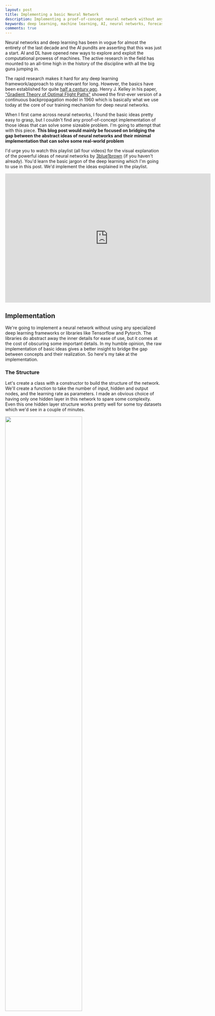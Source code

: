```yaml
---
layout: post
title: Implementing a basic Neural Network
description: Implementing a proof-of-concept neural network without any specialized library.
keywords: deep learning, machine learning, AI, neural networks, forecasting, Pytorch, python 
comments: true
---
```


Neural networks and deep learning has been in vogue for almost the entirety of the last decade and the AI pundits are asserting that this was just a start. AI and DL have opened new ways to explore and exploit the computational prowess of machines. The active research in the field has mounted to an all-time high in the history of the discipline with all the big guns jumping in. 

The rapid research makes it hard for any deep learning framework/approach to stay relevant for long. However, the basics have been established for quite [half a century ago](https://machinelearningknowledge.ai/brief-history-of-deep-learning). Henry J. Kelley in his paper, ["Gradient Theory of Optimal Flight Paths"](https://arc.aiaa.org/doi/abs/10.2514/8.5282) showed the first-ever version of a continuous backpropagation model in 1960 which is basically what we use today at the core of our training mechanism for deep neural networks. 

When I first came across neural networks, I found the basic ideas pretty easy to grasp, but I couldn't find any proof-of-concept implementation of those ideas that can solve some sizeable problem. I'm going to attempt that with this piece. **This blog post would mainly be focused on bridging the gap between the abstract ideas of neural networks and their minimal implementation that can solve some real-world problem** 

I'd urge you to watch this playlist (all four videos) for the visual explanation of the powerful ideas of neural networks by [3blue1brown](https://www.3blue1brown.com/) (if you haven't already). You'd learn the basic jargon of the deep learning which I'm going to use in this post. We'd implement the ideas explained in the playlist.

<div align="center">
<iframe width="660" height="415" src="https://www.youtube.com/embed/videoseries?list=PLZHQObOWTQDNU6R1_67000Dx_ZCJB-3pi" frameborder="0" allow="accelerometer; autoplay; encrypted-media; gyroscope; picture-in-picture" allowfullscreen></iframe>
</div>



## Implementation
We're going to implement a neural network without using any specialized deep learning frameworks or libraries like Tensorflow and Pytorch. The libraries do abstract away the inner details for ease of use, but it comes at the cost of obscuring some important details. In my humble opinion, the raw implementation of basic ideas gives a better insight to bridge the gap between concepts and their realization. So here's my take at the implementation.

### The Structure
Let's create a class with a constructor to build the structure of the network. We'll create a function to take the number of input, hidden and output nodes, and the learning rate as parameters. I made an obvious choice of having only one hidden layer in this network to spare some complexity. Even this one hidden layer structure works pretty well for some toy datasets which we'd see in a couple of minutes.

<img src="./assets/generic_neural_network.svg" style="width: 70% !important;">

**Algorithm**
1. Initialize the number of input nodes, hidden nodes, and output nodes.
2. Initialize the weights for all the nodes in all layers. We'll use [`np.random.normal`](https://docs.scipy.org/doc/numpy-1.15.0/reference/generated/numpy.random.normal.html) to create random values normalized with zero mean and $$1/\sqrt{nodes}$$ standard deviation. To understand the logic behind these choices, you can refer to [this question](https://stats.stackexchange.com/questions/326710/why-is-weight-initialized-as-1-sqrt-of-hidden-nodes-in-neural-networks).
3. Initialitialize the learning rate $$\eta$$
4. Define the activation function. I'm using the sigmoid function as activation: $$1/1+ e^{-x}$$

**Implementation**
```python
class NeuralNetwork(object):
    def __init__(self, input_nodes, hidden_nodes, output_nodes, learning_rate):

        # Step 1
        self.input_nodes = input_nodes
        self.hidden_nodes = hidden_nodes
        self.output_nodes = output_nodes

        # Step 2
        self.weights_input_to_hidden = np.random.normal(0.0, self.input_nodes**-0.5, 
                                       (self.input_nodes, self.hidden_nodes)) 

        self.weights_hidden_to_output = np.random.normal(0.0, self.hidden_nodes**-0.5, 
                                       (self.hidden_nodes, self.output_nodes)) # 3
        
        # Step 3
        self.lr = learning_rate 
        
        # Step 4
        self.activation_function = lambda x : (1/(1+np.exp(-x))) 
```

I'd also like to point out the simplicity of python language here. This code is pretty self-explanatory once you know the basic ideas except for maybe the normalization function.


### Making a prediction
We can predict with our network now. Obviously, without training the network, we'd get some gibberish predictions. With our normal distribution, all the possible outcomes are equally likely without training the network. 


**Algorithm**

During a forward pass, you take the input and pass it through the network from all the hidden layers and any activation functions to calculate the output. We'll break it down into two steps with hidden layer and output layer predictions. We have only one hidden layer in this network without any activation on the final output layer. We also didn't configure any biases in our network for simplicity.
1. Calculate the output of the hidden layer
  * $$ \hat{h} = \sigma(W_{i-h}\cdot X) $$

2. Calculate the output of the final layer. 
  * $$ \hat y = W_{h-o} \cdot \hat h$$ 

**Implementation**
```python
    def run(self, features):
        
        # Step 1
        hidden_inputs = np.dot(features, self.weights_input_to_hidden)
        hidden_outputs = self.activation_function(hidden_inputs) 
        
        # Step 2
        final_inputs = np.dot(hidden_outputs, self.weights_hidden_to_output) 
        final_outputs = final_inputs 
        
        return final_outputs
```

### Training the network
The training process consists of the following algorithm. The notations have been borrowed from [Udacity's Nanodegree on deep learning](https://www.udacity.com/course/deep-learning-nanodegree--nd101) and to those of you who can afford it, I would definitely recommend this nanodegree if you want to have a career in deep learning and are confused about where to start.

**Algorithm**
1. Set the weight steps for each layer to zero
  * The input to hidden weights $$\Delta w_{ij} = 0$$
  * The hidden to output weights $$\Delta W_j = 0$$

2. For each record in the training data:
  * Make a forward pass through the network, calculating the output $$\hat y $$
  * Calculate the error gradient in the output unit, $$\delta^o = f'(z)$$ where $$z = \sum_j W_j x_j$$, the input to the output unit.
  * Propagate the errors to the hidden layer $$\delta^h_j = \delta^o W_j f'(h_j)$$
3. Update the weight steps:
  * $$\Delta W_j = \Delta W_j + \delta^o x_j$$
  * $$\Delta w_{ij} = \Delta w_{ij} + \delta^h_j x_i$$
​	 
4. Update the weights, where $$\eta$$ is the learning rate and $$m$$ is the number of records:
  * $$W_j = W_j + \eta \Delta W_j / m$$
  * $$w_{ij} = w_{ij} + \eta \Delta w_{ij} / m$$

**Implementation**

In the implementation, we're gonna modularise the training function.
```python
    def train(self, features, targets):
        n_records = features.shape[0]

        # Step 1
        delta_weights_i_h = np.zeros(self.weights_input_to_hidden.shape)
        delta_weights_h_o = np.zeros(self.weights_hidden_to_output.shape)

        for X, y in zip(features, targets):
            # Step 2
            final_outputs, hidden_outputs = self.forward_pass_train(X) 
            
            # Step 3
            delta_weights_i_h, delta_weights_h_o = self.backpropagation(final_outputs, 
                                                                        hidden_outputs, X, y, 
                                                                        delta_weights_i_h, 
                                                                        delta_weights_h_o)

        # Step 4
        self.update_weights(delta_weights_i_h, delta_weights_h_o, n_records)
```

#### `self.forward_pass_train(X)`
This function would mostly be the same as the `run()` function from the previous post. All it does is pass the given feature throughout the network to get the prediction. The only difference is, this function should also return the `hidden_ouput` along with the `final_output`.

#### `self.backpropagation()`
Backpropagation is the core of the training process. I'm gonna try to explain it in a bit of detail as well.

**Algorithm**
1. Calculate the cost/error in the final output and intermediate outputs (hidden layer). In this case, we're simply taking the difference between the expected output and the prediction at the final output (for the sake of simplicity). 
  * $$E_{out} = y - \hat{y}$$
  * $$E_{hidden} = W_{hidden-out} \cdot E_{out}$$

2. Calculate the error terms  
  * $$\delta^o_{out} = 1$$ because we don't have any activation function at the output.
  * $$\delta^o_{hidden} = E_{hidden} * \sigma(x)(1 - \sigma(x))$$ (why: [how to calculate the derivative of the sigmoid](https://math.stackexchange.com/questions/78575/derivative-of-sigmoid-function-sigma-x-frac11e-x)).

3. Calculate the weight steps
  * $$\Delta W_{input-hidden} = \Delta W_{input-hidden} + \delta^o_{hidden} * X$$
  * $$\Delta W_{hidden-out} = \Delta W_{hidden-out} + \delta^o_{out} * h_{out}$$

**Implementation**
```python
def backpropagation(self, final_outputs, hidden_outputs, X, y, delta_weights_i_h, delta_weights_h_o):
        '''
            Arguments
            ---------
            final_outputs: output from forward pass
            y: target (i.e. label) batch
            delta_weights_i_h: change in weights from input to hidden layers
            delta_weights_h_o: change in weights from hidden to output layers

        '''
        # Step 1
        error = y-final_outputs
        hidden_error = np.dot(self.weights_hidden_to_output, error)
        
        # Step 2
        output_error_term = error * 1
        hidden_error_term = hidden_error * hidden_outputs * (1 - hidden_outputs)
        
        # Step 3
        delta_weights_i_h += hidden_error_term * X[:,None]
        delta_weights_h_o += (output_error_term * hidden_outputs[:,None])

        return delta_weights_i_h, delta_weights_h_o
```

#### `self.update_weights()`
Finally we update the weights by multiplying the learning rate and the change in the weights.
```python
    def update_weights(self, delta_weights_i_h, delta_weights_h_o, n_records):
        ''' Update weights on gradient descent step
         
            Arguments
            ---------
            delta_weights_i_h: change in weights from input to hidden layers
            delta_weights_h_o: change in weights from hidden to output layers
            n_records: number of records

        '''
        # update hidden-to-output weights with gradient descent step
        self.weights_hidden_to_output += self.lr * delta_weights_h_o/n_records 

        # update input-to-hidden weights with gradient descent step
        self.weights_input_to_hidden += self.lr * delta_weights_i_h/n_records 
```

This is it. We have our neural network implemented without any libraries. We have demonstrated the one-to-one correlation between math and the code. 

### Complete code
The complete code of the `NeuralNetwork` class and its usage has been given in [this repository](https://github.com/DevUnleash/Predicting-Bike-Sharing). You can simply execute the Jupyter notebook in the repository to see the neural network in action. I'll write about the experiment in the notebook in some other blog post. This neural network can be used on other datasets. With this much code, you can create "artificial intelligence". 


### References and further readings
1. [3blue1brown Youtube channel](https://www.youtube.com/channel/UCYO_jab_esuFRV4b17AJtAw)
2. [Chris Olah's blog](https://colah.github.io/)
3. [Udacity's Deep Learning nanodegree](https://www.udacity.com/course/deep-learning-nanodegree--nd101)
4. [Michael Nielsen's Book on Deep Learning](http://neuralnetworksanddeeplearning.com/)